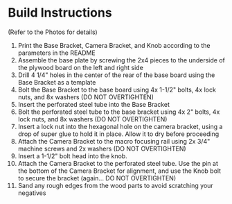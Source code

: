 # Build Instructions

(Refer to the Photos for details)

1. Print the Base Bracket, Camera Bracket, and Knob according to the parameters in the README
2. Assemble the base plate by screwing the 2x4 pieces to the underside of the plywood board on the left and right side
3. Drill 4 1/4" holes in the center of the rear of the base board using the Base Bracket as a template
4. Bolt the Base Bracket to the base board using 4x 1-1/2" bolts, 4x lock nuts, and 8x washers (DO NOT OVERTIGHTEN)
5. Insert the perforated steel tube into the Base Bracket
6. Bolt the perforated steel tube to the base bracket using 4x 2" bolts, 4x lock nuts, and 8x washers (DO NOT OVERTIGHTEN)
7. Insert a lock nut into the hexagonal hole on the camera bracket, using a drop of super glue to hold it in place.  Allow it to dry before proceeding
9. Attach the Camera Bracket to the macro focusing rail using 2x 3/4" machine screws and 2x washers (DO NOT OVERTIGHTEN)
10. Insert a 1-1/2" bolt head into the knob.
11. Attach the Camera Bracket to the perforated steel tube.  Use the pin at the bottom of the Camera Bracket for alignment, and use the Knob bolt to secure the bracket (again... DO NOT OVERTIGHTEN)
12. Sand any rough edges from the wood parts to avoid scratching your negatives
